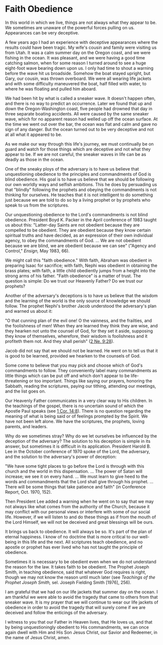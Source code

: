 # Faith Obedience

In this world in which we live, things are not always what they appear to be.
We sometimes are unaware of the powerful forces pulling on us. Appearances can
be very deceptive.

A few years ago I had an experience with deceptive appearances where the
results could have been tragic. My wife's cousin and family were visiting us
from Utah. It was a calm summer day on the Oregon coast, and we were fishing
in the ocean. It was pleasant, and we were having a good time catching salmon,
when for some reason I turned around to see a huge eight-foot wave bearing
down upon us. I only had time to shout a warning before the wave hit us
broadside. Somehow the boat stayed upright, but Gary, our cousin, was thrown
overboard. We were all wearing life jackets and with some difficulty
maneuvered the boat, half filled with water, to where he was floating and
pulled him aboard.

We had been hit by what is called a sneaker wave. It doesn't happen often, and
there is no way to predict an occurrence. Later we found that up and down the
Oregon-Washington coast, five people had drowned that day in three separate
boating accidents. All were caused by the same sneaker wave, which for no
apparent reason had welled up off the ocean surface. At the time we went out
over the bar, the ocean was flat and calm and gave no sign of any danger. But
the ocean turned out to be very deceptive and not at all what it appeared to
be.

As we make our way through this life's journey, we must continually be on
guard and watch for those things which are deceptive and not what they appear
to be. If we are not careful, the sneaker waves in life can be as deadly as
those in the ocean.

One of the sneaky ploys of the adversary is to have us believe that
unquestioning obedience to the principles and commandments of God is blind
obedience. His goal is to have us believe that we should be following our own
worldly ways and selfish ambitions. This he does by persuading us that
"blindly" following the prophets and obeying the commandments is not thinking
for ourselves. He teaches that it is not intelligent to do something just
because we are told to do so by a living prophet or by prophets who speak to
us from the scriptures.

Our unquestioning obedience to the Lord's commandments is not blind obedience.
President Boyd K. Packer in the April conference of 1983 taught us about this:
"Latter-day Saints are not obedient because they are compelled to be obedient.
They are obedient because they know certain spiritual truths and have decided,
as an expression of their own individual agency, to obey the commandments of
God. ... We are not obedient because we are blind, we are obedient because we
can see" ("Agency and Control," _Ensign,_ May 1983, 66).

We might call this "faith obedience." With faith, Abraham was obedient in
preparing Isaac for sacrifice; with faith, Nephi was obedient in obtaining the
brass plates; with faith, a little child obediently jumps from a height into
the strong arms of his father. "Faith obedience" is a matter of trust. The
question is simple: Do we trust our Heavenly Father? Do we trust our prophets?

Another of the adversary's deceptions is to have us believe that the wisdom
and the learning of the world is the only source of knowledge we should
follow. The prophet Nephi's brother Jacob understood the adversary's plan and
warned us about it:

"O that cunning plan of the evil one! O the vainness, and the frailties, and
the foolishness of men! When they are learned they think they are wise, and
they hearken not unto the counsel of God, for they set it aside, supposing
they know of themselves, wherefore, their wisdom is foolishness and it
profiteth them not. And they shall perish" ([2 Ne.
9:28](https://www.lds.org/scriptures/bofm/2-ne/9.28?lang=eng#27)).

Jacob did not say that we should not be learned. He went on to tell us that it
is good to be learned, provided we hearken to the counsels of God.

Some come to believe that you may pick and choose which of God's commandments
to follow. They conveniently label many commandments as little things which
can be put off and which don't appear to be life-threatening or too important.
Things like saying our prayers, honoring the Sabbath, reading the scriptures,
paying our tithing, attending our meetings, and the list goes on.

Our Heavenly Father communicates in a very clear way to His children. In the
teachings of the gospel, there is no uncertain sound of which the Apostle Paul
speaks (see [1 Cor.
14:8](https://www.lds.org/scriptures/nt/1-cor/14.8?lang=eng#7)). There is no
question regarding the meaning of what is being said or of feelings prompted
by the Spirit. We have not been left alone. We have the scriptures, the
prophets, loving parents, and leaders.

Why do we sometimes stray? Why do we let ourselves be influenced by the
deception of the adversary? The solution to his deception is simple in its
answer, but sometimes it is difficult in its application. President Harold B.
Lee in the October conference of 1970 spoke of the Lord, the adversary, and
the solution to the adversary's power of deception:

"We have some tight places to go before the Lord is through with this church
and the world in this dispensation. ... The power of Satan will increase; we see
it on every hand. ... We must learn to give heed to the words and commandments
that the Lord shall give through his prophet. ... There will be some things that
take patience and faith" (in Conference Report, Oct. 1970, 152).

Then President Lee added a warning when he went on to say that we may not
always like what comes from the authority of the Church, because it may
conflict with our personal views or interfere with some of our social life.
However, if we will listen to and do these things as if from the mouth of the
Lord Himself, we will not be deceived and great blessings will be ours.

It brings us back to obedience. It will always be so. It's part of the plan of
eternal happiness. I know of no doctrine that is more critical to our well-
being in this life and the next. All scriptures teach obedience, and no
apostle or prophet has ever lived who has not taught the principle of
obedience.

Sometimes it is necessary to be obedient even when we do not understand the
reason for the law. It takes faith to be obedient. The Prophet Joseph Smith,
in teaching obedience, said that whatever God requires is right, though we may
not know the reason until much later (see _Teachings of the Prophet Joseph
Smith,_ sel. Joseph Fielding Smith [1976], 256).

I am grateful that we had on our life jackets that summer day on the ocean. I
am thankful we were able to avoid the tragedy that came to others from that
sneaker wave. It is my prayer that we will continue to wear our life jackets
of obedience in order to avoid the tragedy that will surely come if we are
deceived and follow the enticings of the adversary.

I witness to you that our Father in Heaven lives, that He loves us, and that
by being unquestioningly obedient to His commandments, we can once again dwell
with Him and His Son Jesus Christ, our Savior and Redeemer, in the name of
Jesus Christ, amen.

